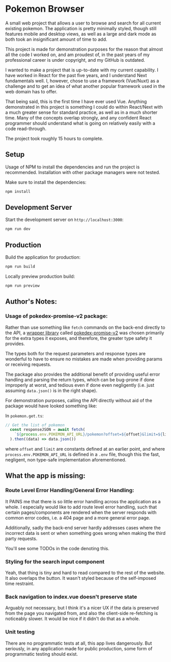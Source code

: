 # Pokemon Browser

A small web project that allows a user to browse and search for all current existing pokemon. The application
is pretty minimally styled, though still features mobile and desktop views, as well as a large and dark mode
as both took an insignificant amount of time to add.

This project is made for demonstration purposes for the reason that almost all the code I worked on, and am proudest of, 
in the past years of my professional career is under copyright, and my GitHub is outdated. 

I wanted to make a project that is up-to-date with my current capability. I have worked in React for the past five years,
and I understand Next fundamentals well. I, however, chose to use a framework (Vue/Nuxt) as a challenge and to 
get an idea of what another popular framework used in the web domain has to offer. 

That being said, this is the first time I have ever used Vue. Anything demonstrated in this project is something I could
do within React/Next with a much greater sense for standard practice, as well as in a much shorter time. Many of 
the concepts overlap strongly, and any confident React programmer should understand what is going on relatively easily
with a code read-through.

The project took roughly 15 hours to complete.

## Setup

Usage of NPM to install the dependencies and run the project is recommended. Installation with
other package managers were not tested.

Make sure to install the dependencies:

```bash
npm install
````
## Development Server

Start the development server on `http://localhost:3000`:

```bash
npm run dev
```

## Production

Build the application for production:
```bash
npm run build
```

Locally preview production build:

```bash
npm run preview
```

## Author's Notes:

### Usage of pokedex-promise-v2 package:
Rather than use something like `fetch` commands on the back-end directly to the API,
a [wrapper library](https://pokeapi.co/docs/v2) called [pokedex-promise-v2](https://github.com/PokeAPI/pokedex-promise-v2) 
was chosen primarily for the extra types it exposes, and therefore, the greater type safety it provides.

The types both for the request parameters and response types are wonderful to have 
to ensure no mistakes are made when providing params or receiving requests.

The package also provides the additional benefit of providing useful error handling and parsing the return types, 
which can be bug-prone if done improperly at worst, and tedious even if done even negligently 
(i.e. just assuming `data.json()` is in the right shape).

For demonstration purposes, calling the API directly without aid of the package would have looked something like:

In `pokemon.get.ts`:
```ts 
// Get the list of pokemon
  const responseJSON = await fetch(
    `${process.env.POKEMON_API_URL}/pokemon?offset=${offset}&limit=${limit}`
  ).then((data) => data.json())
```
where `offset` and `limit` are constants defined at an earlier point, 
and where `process.env.POKEMON_API_URL` is defined in a `.env` file, though this the
fast, negligent, non type-safe implementation aforementioned.

## What the app is missing:

### Route Level Error Handling/General Error Handling: 
It PAINS me that there is so little error handling across the application as a whole. I especially would like to add 
route level error handling, such that certain pages/components are rendered when the server responds with 
common error codes, i.e. a 404 page and a more general error page.

Additionally, sadly the back-end server hardly addresses cases where the incorrect data 
is sent or when something goes wrong when making the third party requests. 

You'll see some TODOs in the code denoting this.

### Styling for the search input component
Yeah, that thing is tiny and hard to read compared to the rest of the website. It also overlaps the button. 
It wasn't styled because of the self-imposed time restraint.

### Back navigation to index.vue doesn't preserve state
Arguably not necessary, but I think it's a nicer UX if the data is preserved from the page you navigated from,
and also the client-side re-fetching is noticeably slower. It would be nice if it didn't do that as a whole.

### Unit testing
There are no programmatic tests at all, this app lives dangerously. But seriously, in any application made for public production,
some form of programmatic testing should exist.

